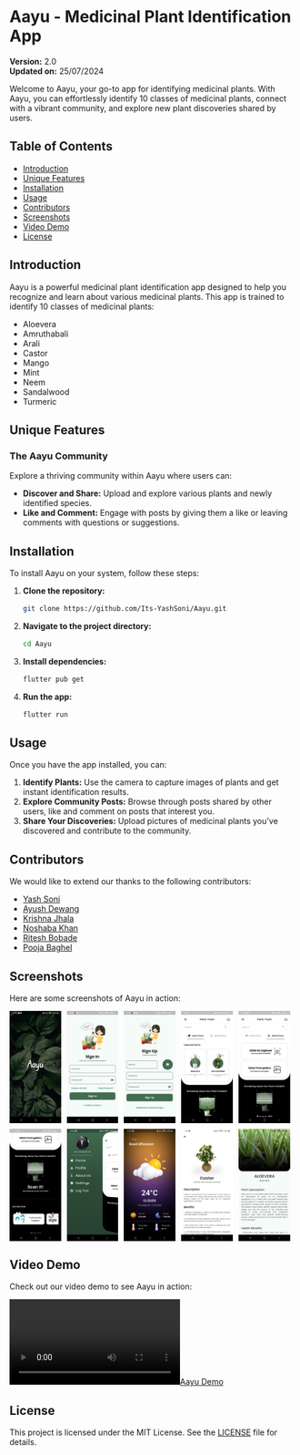 # Aayu - Medicinal Plant Identification App

**Version:** 2.0  
**Updated on:** 25/07/2024

Welcome to Aayu, your go-to app for identifying medicinal plants. With Aayu, you can effortlessly identify 10 classes of medicinal plants, connect with a vibrant community, and explore new plant discoveries shared by users.

## Table of Contents

- [Introduction](#introduction)
- [Unique Features](#unique-features)
- [Installation](#installation)
- [Usage](#usage)
- [Contributors](#contributors)
- [Screenshots](#screenshots)
- [Video Demo](#video-demo)
- [License](#license)

## Introduction

Aayu is a powerful medicinal plant identification app designed to help you recognize and learn about various medicinal plants. This app is trained to identify 10 classes of medicinal plants:

- Aloevera
- Amruthabali
- Arali
- Castor
- Mango
- Mint
- Neem
- Sandalwood
- Turmeric

## Unique Features

### The Aayu Community

Explore a thriving community within Aayu where users can:

- **Discover and Share:** Upload and explore various plants and newly identified species.
- **Like and Comment:** Engage with posts by giving them a like or leaving comments with questions or suggestions.

## Installation

To install Aayu on your system, follow these steps:

1. **Clone the repository:**
   ```bash
   git clone https://github.com/Its-YashSoni/Aayu.git
   ```

2. **Navigate to the project directory:**
   ```bash
   cd Aayu
   ```

3. **Install dependencies:**
   ```bash
   flutter pub get
   ```

4. **Run the app:**
   ```bash
   flutter run
   ```

## Usage

Once you have the app installed, you can:

1. **Identify Plants:** Use the camera to capture images of plants and get instant identification results.
2. **Explore Community Posts:** Browse through posts shared by other users, like and comment on posts that interest you.
3. **Share Your Discoveries:** Upload pictures of medicinal plants you’ve discovered and contribute to the community.

## Contributors

We would like to extend our thanks to the following contributors:

- [Yash Soni](https://github.com/Its-YashSoni)
- [Ayush Dewang](https://github.com/ayushdewang)
- [Krishna Jhala](https://github.com/krishna-jhala)
- [Noshaba Khan](https://github.com/Noshaba-khan)
- [Ritesh Bobade](https://github.com/ritesh6262)
- [Pooja Baghel](https://github.com/poojabaghel0604)

## Screenshots

Here are some screenshots of Aayu in action:

<div style="display: flex; flex-wrap: wrap; gap: 10px;">
  <img src="screenshots/s0.jpg" alt="Splash Screen" width="18%">
  <img src="screenshots/s1.jpg" alt="Login Screen" width="18%">
  <img src="screenshots/s2.jpg" alt="SignUp Screen" width="18%">
  <img src="screenshots/s3.jpg" alt="Home Screen" width="18%">
  <img src="screenshots/s4.jpg" alt="Selection Screen" width="18%">
  <img src="screenshots/s5.jpg" alt="Home Screen Bottom" width="18%">
  <img src="screenshots/s6.jpg" alt="Drawer Screen" width="18%">
  <img src="screenshots/s7.jpg" alt="Weather Screen" width="18%">
  <img src="screenshots/s8.jpg" alt="Featured Plants Details" width="18%">
  <img src="screenshots/s9.jpg" alt="Classified image details" width="18%">
</div>

## Video Demo

Check out our video demo to see Aayu in action:

[![Aayu Demo](screenshots/screenrecording.mp4)](screenshots/screenrecording.mp4)

## License

This project is licensed under the MIT License. See the [LICENSE](LICENSE) file for details.
